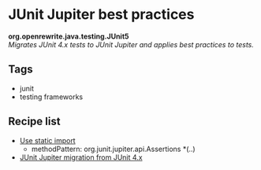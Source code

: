 # JUnit Jupiter best practices

**org.openrewrite.java.testing.JUnit5**  
_Migrates JUnit 4.x tests to JUnit Jupiter and applies best practices to tests._

## Tags

* junit
* testing frameworks

## Recipe list

* [Use static import](org.openrewrite.java.usestaticimport.md)
  * methodPattern: org.junit.jupiter.api.Assertions \*\(..\)
* [JUnit Jupiter migration from JUnit 4.x](org.openrewrite.java.testing.junit5migration.md)

